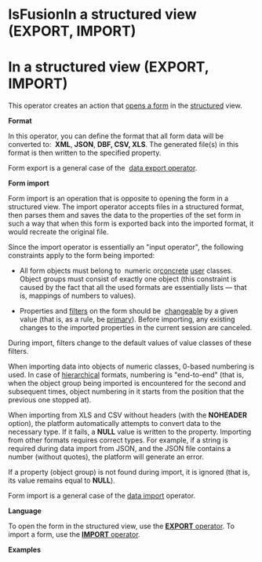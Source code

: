 # lsFusionIn a structured view (EXPORT, IMPORT)

# In a structured view (EXPORT, IMPORT)

This operator creates an action that [opens a form](Open_form.md) in the [structured](Structured_view.md) view.

**Format**

In this operator, you can define the format that all form data will be converted to:  **XML**, **JSON**, **DBF, CSV, XLS**. The generated file(s) in this format is then written to the specified property.

Form export is a general case of the  [data export operator](Data_export_EXPORT_.md).

**Form import**

Form import is an operation that is opposite to opening the form in a structured view. The import operator accepts files in a structured format, then parses them and saves the data to the properties of the set form in such a way that when this form is exported back into the imported format, it would recreate the original file.

Since the import operator is essentially an "input operator", the following constraints apply to the form being imported:

-   All form objects must belong to  numeric or[concrete](User-classes_2228341.html#Userclasses-abstract) [user](User_classes.md) classes. Object groups must consist of exactly one object (this constraint is caused by the fact that all the used formats are essentially lists — that is, mappings of numbers to values).

-   Properties and [filters](Form-structure_1573069.html#Formstructure-filters) on the form should be  [changeable](Property_сhange_CHANGE_.md) by a given value (that is, as a rule, be [primary](Data_properties_DATA_.md)). Before importing, any existing changes to the imported properties in the current session are canceled.

During import, filters change to the default values of value classes of these filters.

When importing data into objects of numeric classes, 0-based numbering is used. In case of [hierarchical](Structured-view_29884537.html#Structuredview-hierarchy) formats, numbering is "end-to-end" (that is, when the object group being imported is encountered for the second and subsequent times, object numbering in it starts from the position that the previous one stopped at).

When importing from XLS and CSV without headers (with the **NOHEADER** option), the platform automatically attempts to convert data to the necessary type. If it fails, a **NULL** value is written to the property. Importing from other formats requires correct types. For example, if a string is required during data import from JSON, and the JSON file contains a number (without quotes), the platform will generate an error.

If a property (object group) is not found during import, it is ignored (that is, its value remains equal to **NULL**).

Form import is a general case of the [data import](Data_import_IMPORT_.md) operator.

**Language**

To open the form in the structured view, use the [**EXPORT** operator](EXPORT_operator.md). To import a form, use the [**IMPORT** operator](IMPORT_operator.md).

**Examples**


